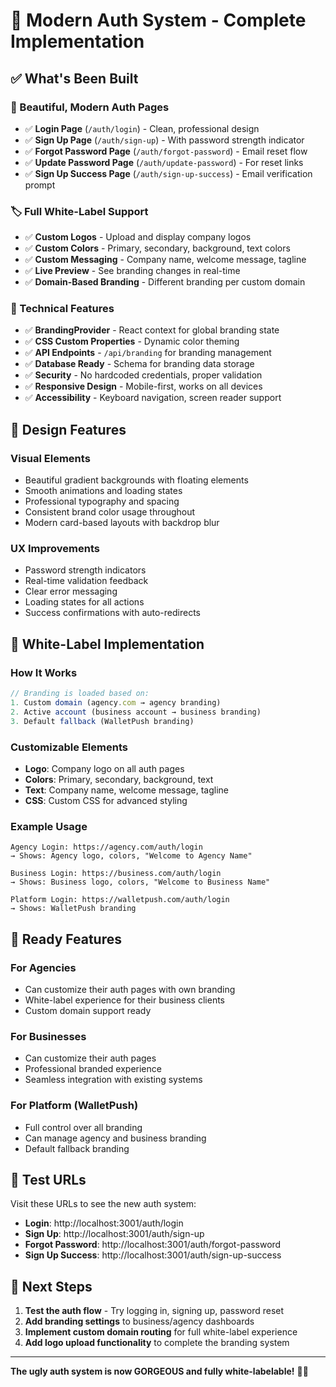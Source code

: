 # 🎨 Modern Auth System - Complete Implementation

## ✅ **What's Been Built**

### **🎯 Beautiful, Modern Auth Pages**
- ✅ **Login Page** (`/auth/login`) - Clean, professional design
- ✅ **Sign Up Page** (`/auth/sign-up`) - With password strength indicator
- ✅ **Forgot Password Page** (`/auth/forgot-password`) - Email reset flow
- ✅ **Update Password Page** (`/auth/update-password`) - For reset links
- ✅ **Sign Up Success Page** (`/auth/sign-up-success`) - Email verification prompt

### **🏷️ Full White-Label Support**
- ✅ **Custom Logos** - Upload and display company logos
- ✅ **Custom Colors** - Primary, secondary, background, text colors
- ✅ **Custom Messaging** - Company name, welcome message, tagline
- ✅ **Live Preview** - See branding changes in real-time
- ✅ **Domain-Based Branding** - Different branding per custom domain

### **🔧 Technical Features**
- ✅ **BrandingProvider** - React context for global branding state
- ✅ **CSS Custom Properties** - Dynamic color theming
- ✅ **API Endpoints** - `/api/branding` for branding management
- ✅ **Database Ready** - Schema for branding data storage
- ✅ **Security** - No hardcoded credentials, proper validation
- ✅ **Responsive Design** - Mobile-first, works on all devices
- ✅ **Accessibility** - Keyboard navigation, screen reader support

## 🎨 **Design Features**

### **Visual Elements**
- Beautiful gradient backgrounds with floating elements
- Smooth animations and loading states
- Professional typography and spacing
- Consistent brand color usage throughout
- Modern card-based layouts with backdrop blur

### **UX Improvements**
- Password strength indicators
- Real-time validation feedback
- Clear error messaging
- Loading states for all actions
- Success confirmations with auto-redirects

## 🏢 **White-Label Implementation**

### **How It Works**
```typescript
// Branding is loaded based on:
1. Custom domain (agency.com → agency branding)
2. Active account (business account → business branding)  
3. Default fallback (WalletPush branding)
```

### **Customizable Elements**
- **Logo**: Company logo on all auth pages
- **Colors**: Primary, secondary, background, text
- **Text**: Company name, welcome message, tagline
- **CSS**: Custom CSS for advanced styling

### **Example Usage**
```
Agency Login: https://agency.com/auth/login
→ Shows: Agency logo, colors, "Welcome to Agency Name"

Business Login: https://business.com/auth/login  
→ Shows: Business logo, colors, "Welcome to Business Name"

Platform Login: https://walletpush.com/auth/login
→ Shows: WalletPush branding
```

## 🚀 **Ready Features**

### **For Agencies**
- Can customize their auth pages with own branding
- White-label experience for their business clients
- Custom domain support ready

### **For Businesses**  
- Can customize their auth pages
- Professional branded experience
- Seamless integration with existing systems

### **For Platform (WalletPush)**
- Full control over all branding
- Can manage agency and business branding
- Default fallback branding

## 📱 **Test URLs**

Visit these URLs to see the new auth system:
- **Login**: http://localhost:3001/auth/login
- **Sign Up**: http://localhost:3001/auth/sign-up
- **Forgot Password**: http://localhost:3001/auth/forgot-password
- **Sign Up Success**: http://localhost:3001/auth/sign-up-success

## 🎯 **Next Steps**

1. **Test the auth flow** - Try logging in, signing up, password reset
2. **Add branding settings** to business/agency dashboards
3. **Implement custom domain routing** for full white-label experience
4. **Add logo upload functionality** to complete the branding system

---

**The ugly auth system is now GORGEOUS and fully white-labelable!** 🎨✨
